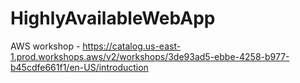 # HighlyAvailableWebApp
AWS workshop - https://catalog.us-east-1.prod.workshops.aws/v2/workshops/3de93ad5-ebbe-4258-b977-b45cdfe661f1/en-US/introduction

